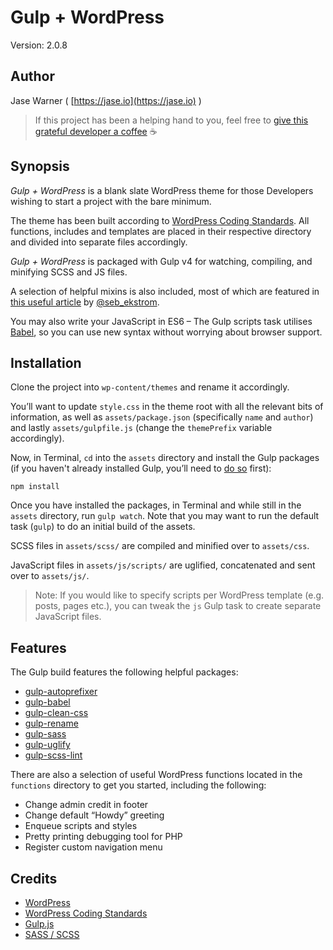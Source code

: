 # Gulp + WordPress

Version: 2.0.8

## Author

Jase Warner ( [https://jase.io](https://jase.io) )

> If this project has been a helping hand to you, feel free to [give this grateful developer a coffee](https://www.buymeacoffee.com/jasewarner/) ☕️

## Synopsis

*Gulp + WordPress* is a blank slate WordPress theme for those Developers wishing to start a project with the bare minimum.

The theme has been built according to [WordPress Coding Standards](https://make.wordpress.org/core/handbook/best-practices/coding-standards/php/). All functions, includes and templates are placed in their respective directory and divided into separate files accordingly.

*Gulp + WordPress* is packaged with Gulp v4 for watching, compiling, and minifying SCSS and JS files.

A selection of helpful mixins is also included, most of which are featured in [this useful article](http://zerosixthree.se/8-sass-mixins-you-must-have-in-your-toolbox/) by [@seb_ekstrom](https://twitter.com/seb_ekstrom).

You may also write your JavaScript in ES6 &ndash; The Gulp scripts task utilises [Babel](https://babeljs.io/), so you can use new syntax without worrying about browser support.

## Installation

Clone the project into `wp-content/themes` and rename it accordingly.

You’ll want to update `style.css` in the theme root with all the relevant bits of information, as well as `assets/package.json` (specifically `name` and `author`) and lastly `assets/gulpfile.js` (change the `themePrefix` variable accordingly).

Now, in Terminal, `cd` into the `assets` directory and install the Gulp packages (if you haven't already installed Gulp, you’ll need to [do so](https://github.com/gulpjs/gulp/blob/master/docs/getting-started.md) first):

`npm install`

Once you have installed the packages, in Terminal and while still in the `assets` directory, run `gulp watch`. Note that you may want to run the default task (`gulp`) to do an initial build of the assets.  

SCSS files in `assets/scss/` are compiled and minified over to `assets/css`.

JavaScript files in `assets/js/scripts/` are uglified, concatenated and sent over to `assets/js/`.

> Note: If you would like to specify scripts per WordPress template (e.g. posts, pages etc.), you can tweak the `js` Gulp task to create separate JavaScript files.

## Features

The Gulp build features the following helpful packages:

* [gulp-autoprefixer](https://github.com/sindresorhus/gulp-autoprefixer)
* [gulp-babel](https://github.com/babel/gulp-babel)
* [gulp-clean-css](https://github.com/scniro/gulp-clean-css)
* [gulp-rename](https://github.com/hparra/gulp-rename)
* [gulp-sass](https://github.com/dlmanning/gulp-sass)
* [gulp-uglify](https://github.com/terinjokes/gulp-uglify)
* [gulp-scss-lint](https://github.com/juanfran/gulp-scss-lint)

There are also a selection of useful WordPress functions located in the `functions` directory to get you started, including the following:

* Change admin credit in footer
* Change default “Howdy” greeting
* Enqueue scripts and styles
* Pretty printing debugging tool for PHP
* Register custom navigation menu

## Credits

* [WordPress](https://wordpress.com)
* [WordPress Coding Standards](https://github.com/WordPress-Coding-Standards/WordPress-Coding-Standards)
* [Gulp.js](http://gulpjs.com/)
* [SASS / SCSS](http://sass-lang.com/)
